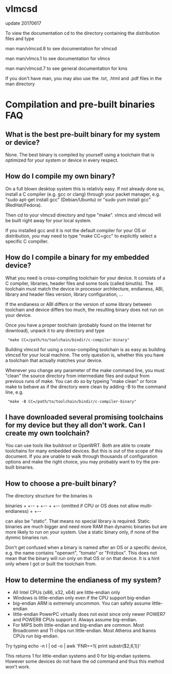 # vlmcsd
update 20170617

To view the documentation cd to the directory containing the distribution
files and type

man man/vlmcsd.8
	to see documentation for vlmcsd

man man/vlmcs.1
	to see documentation for vlmcs

man man/vlmcsd.7
	to see general documentation for kms

If you don't have man, you may also use the .txt, .html and .pdf files
in the man directory

Compilation and pre-built binaries FAQ
======================================

What is the best pre-built binary for my system or device?
----------------------------------------------------------

None. The best binary is compiled by yourself using a toolchain that is
optimized for your system or device in every respect.


How do I compile my own binary?
-------------------------------

On a full blown desktop system this is relativly easy. If not already done so,
install a C compiler (e.g. gcc or clang) through your packet manager, e.g.
"sudo apt-get install gcc" (Debian/Ubuntu) or "sudo yum install gcc"
(RedHat/Fedora).

Then cd to your vlmcsd directory and type "make". vlmcs and vlmcsd will
be built right away for your local system.

If you installed gcc and it is not the default compiler for your OS or
distribution, you may need to type "make CC=gcc" to explicitly select a
specific C compiller.


How do I compile a binary for my embedded device?
-------------------------------------------------

What you need is cross-compiling toolchain for your device. It consists of a
C compiler, libraries, header files and some tools (called binutils). The
toolchain must match the device in processor architecture, endianess, ABI,
library and header files version, library configuration, ...

If the endianess or ABI differs or the version of some library between
toolchain and device differs too much, the resulting binary does not run
on your device.

Once you have a proper toolchain (probably found on the Internet for download),
unpack it to any directory and type

     "make CC=/path/to/toolchain/bindir/c-compiler-binary"

Building vlmcsd for using a cross-compiling toolchain is as easy as building
vlmcsd for your local machine. The only question is, whether this you have
a toolchain that actually matches your device.

Whenever you change any parameter of the make command line, you must "clean"
the source directory from intermediate files and output from previous runs
of make. You can do so by typeing "make clean" or force make to behave as if
the directory were clean by adding -B to the command line, e.g.

     "make -B CC=/path/to/toolchain/bindir/c-compiler-binary"


I have downloaded several promising toolchains for my device but they all
don't work. Can I create my own toolchain?
-------------------------------------------------------------------------

You can use tools like buildroot or OpenWRT. Both are able to create toolchains
for many embedded devices. But this is out of the scope of this document.
If you are unable to walk through thousands of configuration options and make
the right choice, you may probably want to try the pre-built binaries.


How to choose a pre-built binary?
---------------------------------

The directory structure for the binaries is

binaries
+
+--<operating system>
   +
   +--<cpu arch>
      +
      +--<endianess> (omitted if CPU or OS does not allow multi-endianess)
         +
         +--<C-library>

<C-library> can also be "static". That means no special library is required.
Static binaries are much bigger and need more RAM than dynamic binaries but
are more likely to run on your system. Use a static binary only, if none of
the dynmic binaries run.

Don't get confused when a binary is named after an OS or a specific device,
e.g. the name contains "openwrt", "tomato" or "Fritzbox". This does not mean
that the binary will run only on that OS or on that device. It is a hint only
where I got or built the toolchain from.


How to determine the endianess of my system?
--------------------------------------------

- All Intel CPUs (x86, x32, x64) are little-endian only
- Windows is little-endian only even if the CPU support big-endian
- big-endian ARM is extremely uncommon. You can safely assume little-endian
- little-endian PowerPC virtually does not exist since only newer POWER7
  and POWER8 CPUs support it. Always assume big-endian.
- For MIPS both little-endian and big-endian are common. Most Broadcomm and
  TI chips run little-endian. Most Atheros and Ikanos CPUs run big-endian.

Try typing
     echo -n I | od -o | awk 'FNR==1{ print substr($2,6,1)}'

This returns 1 for little-endian systems and 0 for big-endian systems. However
some devices do not have the od command and thus this method won't work.
